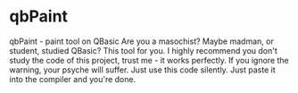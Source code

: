 # qbPaint
qbPaint - paint tool on QBasic
Are you a masochist? Maybe madman, or student, studied QBasic? This tool for you. I highly recommend you don't study the code of this project, trust me - it works perfectly. If you ignore the warning, your psyche will suffer. Just use this code silently. Just paste it into the compiler and you're done.
